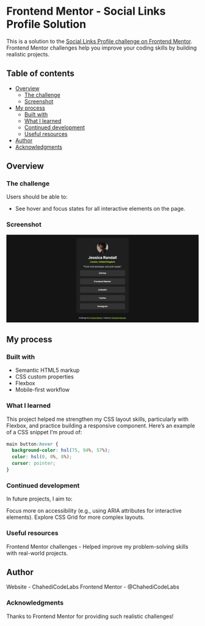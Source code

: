 # Frontend Mentor - Social Links Profile Solution

This is a solution to the [Social Links Profile challenge on Frontend Mentor](https://www.frontendmentor.io/challenges/social-links-profile-UG32l9m6dQ). Frontend Mentor challenges help you improve your coding skills by building realistic projects.

## Table of contents

- [Overview](#overview)  
  - [The challenge](#the-challenge)  
  - [Screenshot](#screenshot)  
- [My process](#my-process)  
  - [Built with](#built-with)  
  - [What I learned](#what-i-learned)  
  - [Continued development](#continued-development)  
  - [Useful resources](#useful-resources)  
- [Author](#author)  
- [Acknowledgments](#acknowledgments)

## Overview

### The challenge

Users should be able to:

- See hover and focus states for all interactive elements on the page.

### Screenshot

![Screenshot of the project](./assets/images/screenshot.jpg)

## My process

### Built with

- Semantic HTML5 markup
- CSS custom properties
- Flexbox
- Mobile-first workflow

### What I learned

This project helped me strengthen my CSS layout skills, particularly with Flexbox, and practice building a responsive component. Here’s an example of a CSS snippet I’m proud of:

```css
main button:hover {
  background-color: hsl(75, 94%, 57%);
  color: hsl(0, 0%, 8%);
  cursor: pointer;
}
```

### Continued development

In future projects, I aim to:

Focus more on accessibility (e.g., using ARIA attributes for interactive elements).
Explore CSS Grid for more complex layouts.

### Useful resources

Frontend Mentor challenges - Helped improve my problem-solving skills with real-world projects.

## Author

Website - ChahediCodeLabs
Frontend Mentor - @ChahediCodeLabs

### Acknowledgments

Thanks to Frontend Mentor for providing such realistic challenges!